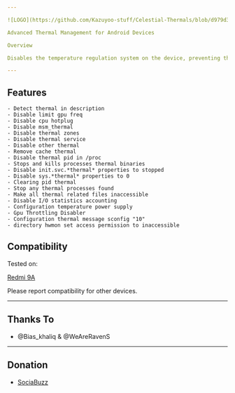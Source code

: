 ```yaml
---

![LOGO](https://github.com/Kazuyoo-stuff/Celestial-Thermals/blob/d979d3c611efced8568897111801cd470506b127/logo.jpg)

Advanced Thermal Management for Android Devices

Overview

Disables the temperature regulation system on the device, preventing the device from reducing performance due to overheating.

---
```


## Features

```
- Detect thermal in description
- Disable limit gpu freq
- Disable cpu hotplug
- Disable msm_thermal
- Disable thermal zones
- Disable thermal service
- Disable other thermal
- Remove cache thermal
- Disable thermal pid in /proc
- Stops and kills processes thermal binaries
- Disable init.svc.*thermal* properties to stopped
- Disable sys.*thermal* properties to 0
- Clearing pid thermal
- Stop any thermal processes found
- Make all thermal related files inaccessible
- Disable I/O statistics accounting
- Configuration temperature power supply
- Gpu Throttling Disabler
- Configuration thermal message sconfig "10"
- directory hwmon set access permission to inaccessible
```

## Compatibility

Tested on:

[Redmi 9A](https://m.gsmarena.com/xiaomi_redmi_9a-10279.php)


Please report compatibility for other devices.

---

## Thanks To

- @Bias_khaliq & @WeAreRavenS

---

## Donation

- [SociaBuzz](https://sociabuzz.com/dikyganteng_/tribe)
